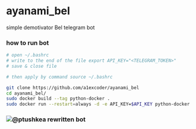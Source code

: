 # ayanami_bel
 simple demotivator Bel telegram bot

### how to run bot
```bash
# open ~/.bashrc
# write to the end of the file export API_KEY="<TELEGRAM_TOKEN>"
# save & close file

# then apply by command source ~/.bashrc

git clone https://github.com/a1excoder/ayanami_bel
cd ayanami_bel/
sudo docker build --tag python-docker .
sudo docker run --restart=always -d -e API_KEY=$API_KEY python-docker
```

### ![@ptushkea](https://github.com/ptushkea) rewritten bot
